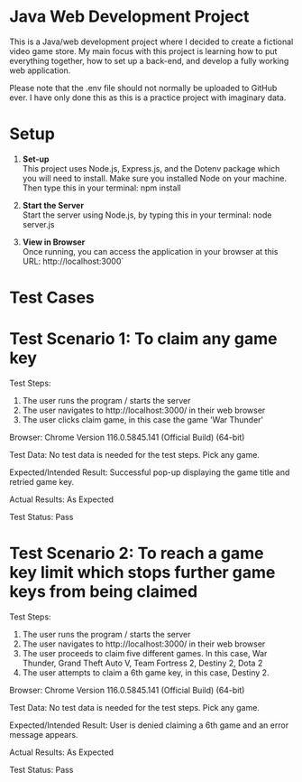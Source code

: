 # Java Web Development Project

This is a Java/web development project where I decided to create a fictional video game store. 
My main focus with this project is learning how to put everything together, how to set up a back-end, and develop a fully working web application.

Please note that the .env file should not normally be uploaded to GitHub ever. I have only done this as this is a practice project with imaginary data.

# Setup

1. **Set-up**  
   This project uses Node.js, Express.js, and the Dotenv package which you will need to install.
   Make sure you installed Node on your machine. Then type this in your terminal:
   npm install

2. **Start the Server**  
   Start the server using Node.js, by typing this in your terminal: node server.js

3. **View in Browser**  
    Once running, you can access the application in your browser at this URL: http://localhost:3000`


# Test Cases

# Test Scenario 1: To claim any game key

Test Steps:
1. The user runs the program / starts the server
2. The user navigates to http://localhost:3000/ in their web browser
3. The user clicks claim game, in this case the game 'War Thunder'

Browser: Chrome Version 116.0.5845.141 (Official Build) (64-bit)

Test Data: No test data is needed for the test steps. Pick any game.

Expected/Intended Result: Successful pop-up displaying the game title and retried game key.

Actual Results: As Expected

Test Status: Pass

# Test Scenario 2: To reach a game key limit which stops further game keys from being claimed

Test Steps:
1. The user runs the program / starts the server
2. The user navigates to http://localhost:3000/ in their web browser
3. The user proceeds to claim five different games. In this case, War Thunder, Grand Theft Auto V, Team Fortress 2, Destiny 2, Dota 2
4. The user attempts to claim a 6th game key, in this case, Destiny 2.

Browser:  Chrome Version 116.0.5845.141 (Official Build) (64-bit)

Test Data: No test data is needed for the test steps. Pick any game.

Expected/Intended Result: User is denied claiming a 6th game and an error message appears.

Actual Results: As Expected

Test Status: Pass
